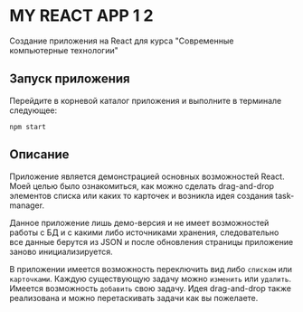 MY REACT APP 1 2
============
Создание приложения на React для курса "Современные компьютерные технологии"

Запуск приложения
-----------------
Перейдите в корневой каталог приложения и выполните в терминале следующее:
~~~
npm start
~~~

Описание
--------

Приложение является демонстрацией основных возможностей React. Моей целью было ознакомиться,
как можно сделать drag-and-drop элементов списка или каких то карточек и возникла идея создания task-manager.

Данное приложение лишь демо-версия и не имеет возможностей работы с БД и c какими либо источниками хранения,
следовательно все данные берутся из JSON и после обновления страницы приложение заново инициализируется.

В приложении имеется возможность переключить вид либо `списком` или `карточками`.
Каждую существующую задачу можно `изменить` или `удалить`.
Имеется возможность `добавить` свою задачу. Идея drag-and-drop также реализована
и можно перетаскивать задачи как вы пожелаете.




